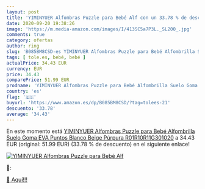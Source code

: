 ```yaml
---
layout: post
title: 'YIMINYUER Alfombras Puzzle para Bebé Alf con un 33.78 % de descuento'
date: 2020-09-20 19:38:26
image: 'https://m.media-amazon.com/images/I/413SC5a7P3L._SL200_.jpg'
comments: true
category: ofertas
author: ring
slug: 'B085BM8CSD-es YIMINYUER Alfombras Puzzle para Bebé Alfombrilla Suelo...'
tags: [ tole.es, bebé, bebé ]
actualPrice: 34.43 EUR
currency: EUR
price: 34.43
comparePrice: 51.99 EUR
prodname: 'YIMINYUER Alfombras Puzzle para Bebé Alfombrilla Suelo Goma EVA Puntos Blanco Beige Púrpura R01R10R11G301020'
country: 'es'
flag: '🇪🇸'
buyurl: 'https://www.amazon.es/dp/B085BM8CSD/?tag=tolees-21'
descuento: '33.78'
average: '34.43'
---
```


En este momento está [YIMINYUER Alfombras Puzzle para Bebé Alfombrilla Suelo Goma EVA Puntos Blanco Beige Púrpura R01R10R11G301020](https://www.amazon.es/dp/B085BM8CSD/?tag=tolees-21) a 34.43 EUR (original: 51.99 EUR) (33.78 %  de descuento) en el siguiente enlace!

[![YIMINYUER Alfombras Puzzle para Bebé Alf](https://m.media-amazon.com/images/I/413SC5a7P3L._SL200_.jpg)](https://www.amazon.es/dp/B085BM8CSD/?tag=tolees-21)

🔎:


[🛒 Aquí!!!](https://www.amazon.es/dp/B085BM8CSD/?tag=tolees-21)
